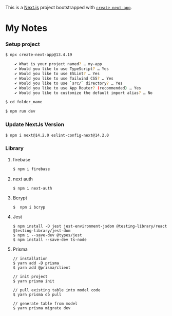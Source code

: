 This is a [Next.js](https://nextjs.org/) project bootstrapped with [`create-next-app`](https://github.com/vercel/next.js/tree/canary/packages/create-next-app).

# My Notes

### Setup project

```bash
$ npx create-next-app@13.4.19

    ✔ What is your project named? … my-app
    ✔ Would you like to use TypeScript? … Yes
    ✔ Would you like to use ESLint? … Yes
    ✔ Would you like to use Tailwind CSS? … Yes
    ✔ Would you like to use `src/` directory? … Yes
    ✔ Would you like to use App Router? (recommended) … Yes
    ✔ Would you like to customize the default import alias? … No

$ cd folder_name

$ npm run dev
```

### Update NextJs Version

```bash
$ npm i next@14.2.0 eslint-config-next@14.2.0
```

### Library

1. firebase

   ```bash
   $ npm i firebase
   ```

2. next auth

   ```bash
   $ npm i next-auth
   ```

3. Bcrypt

   ```
   $  npm i bcryp
   ```

4. Jest

   ```
   $ npm install -D jest jest-environment-jsdom @testing-library/react @testing-library/jest-dom
   $ npm i --save-dev @types/jest
   $ npm install --save-dev ts-node
   ```

5. Prisma

   ```
   // installation
   $ yarn add -D prisma
   $ yarn add @prisma/client

   // init project
   $ yarn prisma init

   // pull existing table into model code
   $ yarn prisma db pull

   // generate table from model
   $ yarn prisma migrate dev
   ```
